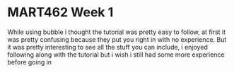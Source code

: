 # MART462 Week 1

While using bubble i thought the tutorial was pretty easy to follow, at first it was pretty confusing because they put you right in with no experience. But it was pretty interesting to see all the stuff you can include, i enjoyed following along with the tutorial but i wish i still had some more experience before going in
